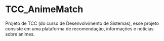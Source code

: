 # TCC_AnimeMatch
Projeto de TCC (do curso de Desenvolvimento de Sistemas), esse projeto consiste em uma plataforma de recomendação, informações e notícias sobre animes.
